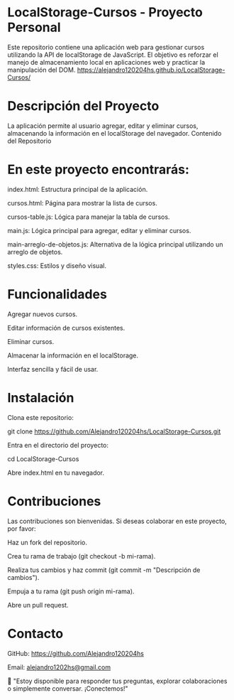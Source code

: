 # LocalStorage-Cursos - Proyecto Personal

Este repositorio contiene una aplicación web para gestionar cursos utilizando la API de localStorage de JavaScript. El objetivo es reforzar el manejo de almacenamiento local en aplicaciones web y practicar la manipulación del DOM. https://alejandro120204hs.github.io/LocalStorage-Cursos/


# Descripción del Proyecto

La aplicación permite al usuario agregar, editar y eliminar cursos, almacenando la información en el localStorage del navegador. 
Contenido del Repositorio

# En este proyecto encontrarás:

index.html: Estructura principal de la aplicación.

cursos.html: Página para mostrar la lista de cursos.

cursos-table.js: Lógica para manejar la tabla de cursos.

main.js: Lógica principal para agregar, editar y eliminar cursos.

main-arreglo-de-objetos.js: Alternativa de la lógica principal utilizando un arreglo de objetos.

styles.css: Estilos y diseño visual.

# Funcionalidades

Agregar nuevos cursos.

Editar información de cursos existentes.

Eliminar cursos.

Almacenar la información en el localStorage.

Interfaz sencilla y fácil de usar.

# Instalación

Clona este repositorio:

git clone https://github.com/Alejandro120204hs/LocalStorage-Cursos.git


Entra en el directorio del proyecto:

cd LocalStorage-Cursos


Abre index.html en tu navegador.

# Contribuciones

Las contribuciones son bienvenidas. Si deseas colaborar en este proyecto, por favor:

Haz un fork del repositorio.

Crea tu rama de trabajo (git checkout -b mi-rama).

Realiza tus cambios y haz commit (git commit -m "Descripción de cambios").

Empuja a tu rama (git push origin mi-rama).

Abre un pull request.

# Contacto

GitHub: https://github.com/Alejandro120204hs

Email: alejandro1202hs@gmail.com

📩 "Estoy disponible para responder tus preguntas, explorar colaboraciones o simplemente conversar. ¡Conectemos!"
